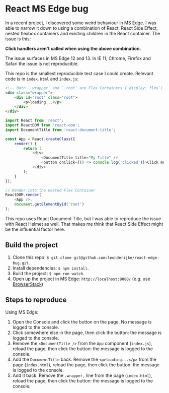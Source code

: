 # React MS Edge bug

In a recent project, I discovered some weird behaviour in MS Edge. I was able to narrow it down to using a combination of React, React Side Effect, nested flexbox containers and existing children in the React container. The issue is this:

**Click handlers aren't called when using the above combination.**

The issue surfaces in MS Edge 12 and 13. In IE 11, Chrome, Firefox and Safari the issue is not reproducible.

This repo is the smallest reproducible test case I could create. Relevant code is in `index.html` and `index.js`:

```html
<!-- Both `.wrapper` and `.root` are Flex Containers (`display: flex`) -->
<div class="wrapper">
	<div id="root" class="root">
		<p>loading...</p>
	</div>
</div>
```

```js
import React from 'react';
import ReactDOM from 'react-dom';
import DocumentTitle from 'react-document-title';

const App = React.createClass({
	render() {
		return (
			<div>
				<DocumentTitle title="My Title" />
				<button onClick={() => console.log('clicked')}>Click me</button>
			</div>
		);
	}
});

// Render into the nested Flex Container
ReactDOM.render(
	<App />,
	document.getElementById('root')
);
```

This repo uses React Document Title, but I was able to reproduce the issue with React Helmet as well. That makes me think that React Side Effect might be the influential factor here.

## Build the project

1. Clone this repo: `$ git clone git@github.com:leonderijke/react-edge-bug.git`.
2. Install dependencies: `$ npm install`.
3. Build the project: `$ npm run watch`.
4. Open up the project in MS Edge: `http://localhost:8080/` (e.g. use [BrowserStack](https://www.browserstack.com))

## Steps to reproduce

Using MS Edge:

1. Open the Console and click the button on the page. No message is logged to the console.
2. Click somewhere else in the page, then click the button: the message is logged to the console.
3. Remove the `<DocumentTitle />` from the `App` component (`index.js`), reload the page, then click the button: the message is logged to the console.
4. Add the `DocumentTitle` back. Remove the `<p>loading...</p>` from the page (`index.html`), reload the page, then click the button: the message is logged to the console.
5. Add it back. Remove the `.wrapper,` line from the page (`index.html`), reload the page, then click the button: the message is logged to the console.
